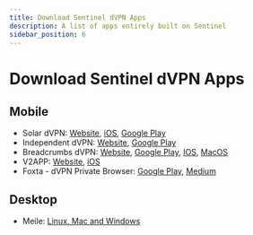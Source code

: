 ```yaml
---
title: Download Sentinel dVPN Apps
description: A list of apps entirely built on Sentinel
sidebar_position: 6
---
```


# Download Sentinel dVPN Apps

## Mobile

- Solar dVPN: [Website](https://dvpn.solar/), [iOS](https://apps.apple.com/ee/app/solar-dvpn/id1597909295), [Google Play](https://play.google.com/store/apps/details?id=ee.solarlabs.dvpn)
- Independent dVPN: [Website](https://independentdvpn.com), [Google Play](https://play.google.com/store/apps/details?id=com.bagimsizvpn.app&pli=1)
- Breadcrumbs dVPN: [Website](https://www.breadcrumbsdata.com/), [Google Play](https://play.google.com/store/apps/details?id=com.hashcash.breadcrumbs), [IOS](https://apps.apple.com/us/app/breadcrumbs-own-your-data/id1630660373), [MacOS](https://scribr-uploads.s3.us-east-2.amazonaws.com/Breadcrumbs.pkg)
- V2APP: [Website](https://v2.app/), [iOS](https://apps.apple.com/us/app/v2app-fast-vpn-and-v2ray-dvpn/id6474262879?platform=iphone)
- Foxta - dVPN Private Browser: [Google Play](https://play.google.com/store/apps/details?id=com.ryn.vpn.privatedns.proxy.fast.mini.web.browser), [Medium](https://medium.com/sentinel/meet-the-3rd-live-dvpn-integrated-application-built-on-sentinel-4e02b55e56c7)

## Desktop

- Meile: [Linux, Mac and Windows](https://mathnodes.com/index.php/meile-dvpn-client-linux-os-x/)